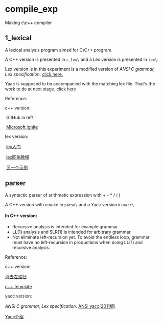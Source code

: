 # compile_exp
 Making c\c++ compiler

## 1_lexical

A lexical analysis program aimed for C\C++ program. 

A C++ version is presented in `c_lex\` and a Lex version is presented in `lex\`.

Lex version is in this experiment is a modified version of *ANSI C grammar, Lex specification*. [click here.](http://www.quut.com/c/ANSI-C-grammar-l-1998.html)

Yaac is supposed to be accompanied with the matching lex file. That's the work to do at next stage. [click here](http://www.quut.com/c/ANSI-C-grammar-y-1998.html)



Reference:

c++ version: 

​	GitHub in ref\

​	[Microsoft Ignite](https://docs.microsoft.com/en-us/cpp/c-language/c-character-constants?view=msvc-160)

lex version:

​	[lex入门](https://www.bwangel.me/2019/12/15/flex/)

​	[lex网络教程](https://blog.csdn.net/wp1603710463/article/details/50365495)

​	[另一个示例](https://rtoax.blog.csdn.net/article/details/79947149?utm_medium=distribute.pc_relevant.none-task-blog-2%7Edefault%7ECTRLIST%7Edefault-1.no_search_link&depth_1-utm_source=distribute.pc_relevant.none-task-blog-2%7Edefault%7ECTRLIST%7Edefault-1.no_search_link)



## parser

A syntactic parser of arithmetic expression with + - * / ( )

A C++ version with cmake in `parse\` and a Yacc version in `yacc\`

#### In C++ version:

* Recursive analysis is intended for example grammar.
* LL(1) analysis and SLR(1) is intended for arbitrary grammar.
* Not eliminate left-recursion yet. To avoid the endless loop, grammar must have no left-recursion in productions when doing LL(1) and recursive analysis.



Reference:

c++ version:

[消去左递归](https://blog.csdn.net/qq_40294512/article/details/89396595)

[c++ template](https://blog.csdn.net/lyn631579741/article/details/110730145)



yacc version:

*ANSI C grammar, Lex specification*. [ANSI yacc(2011版)](http://www.quut.com/c/ANSI-C-grammar-y-2011.html)

[Yacc介绍](https://blog.csdn.net/wp1603710463/article/details/50365640)
